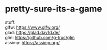 # pretty-sure-its-a-game
stuff:<br>
glfw: https://www.glfw.org/ <br>
glad: https://glad.dav1d.de/ <br>
glm: https://github.com/g-truc/glm <br>
assimp: https://assimp.org/ <br>
